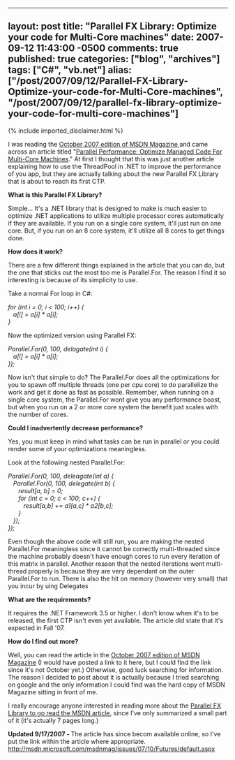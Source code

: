   ---
  layout: post
  title: "Parallel FX Library: Optimize your code for Multi-Core machines"
  date: 2007-09-12 11:43:00 -0500
  comments: true
  published: true
  categories: ["blog", "archives"]
  tags: ["C#", "vb.net"]
  alias: ["/post/2007/09/12/Parallel-FX-Library-Optimize-your-code-for-Multi-Core-machines", "/post/2007/09/12/parallel-fx-library-optimize-your-code-for-multi-core-machines"]
  ---
<!-- more -->
{% include imported_disclaimer.html %}
<p>I was reading the <a href="http://msdn.microsoft.com/msdnmag/issues/07/10/">October 2007 edition of MSDN Magazine </a>and came across an article titled "<a href="http://msdn.microsoft.com/msdnmag/issues/07/10/Futures/default.aspx">Parallel Performance: Optimize Managed Code For Multi-Core Machines</a>." At first I thought that this was just another article explaining how to use the ThreadPool in .NET to improve the performance of you app, but they are actually talking about the new Parallel FX Library that is about to reach its first CTP.</p>
<p><strong>What is this Parallel FX Library?</strong></p>
<p>Simple... It's a .NET library that is designed to make is much easier to optimize .NET applications to utilize multiple processor cores automatically if they are available. If you run on a single core system, it'll just run on one core. But, if you run on an 8 core system, it'll utilize all 8 cores to get things done.</p>
<p><strong>How does it work?</strong></p>
<p>There are a few different things explained in the article that you can do, but the one that sticks out the most too me is Parallel.For. The reason I find it so interesting is because of its simplicity to use.</p>
<p>Take a normal For loop in C#:</p>
<p><em>for (int i = 0; i &lt; 100; i++) {<br />&nbsp;&nbsp; a[i] = a[i] * a[i];<br />}</em></p>
<p>Now the optimized version using Parallel FX:</p>
<p><em>Parallel.For(0, 100, delagate(int i) {<br />&nbsp;&nbsp; a[i] = a[i] * a[i];<br />});</em></p>
<p>Now isn't that simple to do? The Parallel.For does all the optimizations for you to spawn off multiple threads (one per cpu core) to do parallelize the work and get it done as fast as possible. Remember, when running on a single core system, the Parallel.For wont give you any performance boost, but when you run on a 2 or more core system the benefit just scales with the number of cores.</p>
<p><strong>Could I inadvertently decrease performance?</strong></p>
<p>Yes, you must keep in mind what tasks can be run in parallel or you could render some of your optimizations meaningless.</p>
<p>Look at the following nested Parallel.For:</p>
<p><em>Parallel.For(0, 100, deleagate(int a) {<br />&nbsp;&nbsp; Parallel.For(0, 100, delegate(int b) {<br />&nbsp;&nbsp;&nbsp;&nbsp;&nbsp; result[a, b] = 0;<br />&nbsp;&nbsp;&nbsp;&nbsp;&nbsp; for (int c = 0; c &lt; 100; c++) {<br />&nbsp;&nbsp;&nbsp;&nbsp;&nbsp;&nbsp;&nbsp;&nbsp; result[a,b] += a1[a,c] * a2[b,c];<br />&nbsp;&nbsp;&nbsp;&nbsp;&nbsp; }<br />&nbsp;&nbsp; });<br />});</em></p>
<p>Even though the above code will still run, you are making the nested Parallel.For meaningless since it cannot be correctly multi-threaded since the machine probably doesn't have enough cores to run every iteration of this matrix in parallel. Another reason that the nested iterations wont multi-thread properly is because they are very dependant on the outer Parallel.For to run. There is also the hit on memory (however very small) that you incur by uing Delegates</p>
<p><strong>What are the requirements?</strong></p>
<p>It requires the .NET Framework 3.5 or higher. I don't know when it's to be released, the first CTP isn't even yet available. The article did state that it's expected in Fall '07.</p>
<p><strong>How do I find out more?</strong></p>
<p>Well, you can read the article in the <a href="http://msdn.microsoft.com/msdnmag/issues/07/10/">October 2007 edition of MSDN Magazine</a> (I would have posted a link to it here, but I could find the link since it's not October yet.) Otherwise, good luck searching for information. The reason I decided to post about it is actually because I tried searching on google and the only information I could find was the hard copy of MSDN Magazine sitting in front of me.</p>
<p>I really encourage anyone interested in reading more about the <a href="http://msdn.microsoft.com/msdnmag/issues/07/10/Futures/default.aspx">Parallel FX Library to go read the MSDN article</a>, since I've only summarized a small part of it (it's actually 7 pages long.)</p>
<p><strong>Updated 9/17/2007 - </strong>The article has since becom available online, so I've put the link within the article where appropriate. <a href="http://msdn.microsoft.com/msdnmag/issues/07/10/Futures/default.aspx">http://msdn.microsoft.com/msdnmag/issues/07/10/Futures/default.aspx</a></p>
